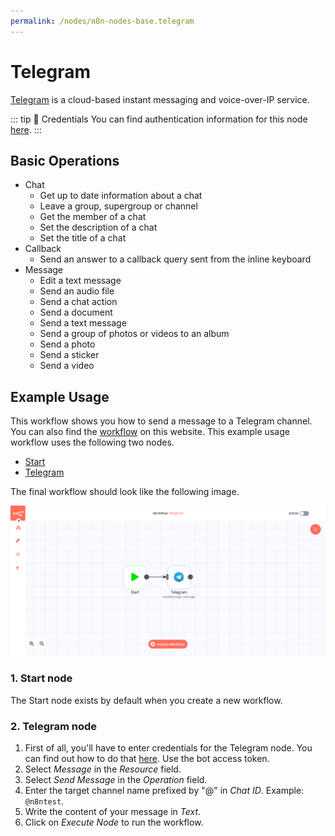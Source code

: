 ```yaml
---
permalink: /nodes/n8n-nodes-base.telegram
---
```


# Telegram

[Telegram](https://telegram.org) is a cloud-based instant messaging and voice-over-IP service.

::: tip 🔑 Credentials
You can find authentication information for this node [here](../../../credentials/Telegram/README.md).
:::

## Basic Operations

- Chat
	- Get up to date information about a chat
	- Leave a group, supergroup or channel
	- Get the member of a chat
	- Set the description of a chat
	- Set the title of a chat
- Callback
	- Send an answer to a callback query sent from the inline keyboard
- Message
	- Edit a text message
	- Send an audio file
	- Send a chat action
	- Send a document
	- Send a text message
	- Send a group of photos or videos to an album
	- Send a photo
	- Send a sticker
	- Send a video

## Example Usage

This workflow shows you how to send a message to a Telegram channel. You can also find the [workflow](https://n8n.io/workflows/451) on this website. This example usage workflow uses the following two nodes.
- [Start](../../core-nodes/Start/README.md)
- [Telegram]()

The final workflow should look like the following image.

![A workflow with the Telegram node](./workflow.png)

### 1. Start node

The Start node exists by default when you create a new workflow.

### 2. Telegram node

1. First of all, you'll have to enter credentials for the Telegram node. You can find out how to do that [here](../../../credentials/Telegram/README.md). Use the bot access token.
2. Select *Message* in the *Resource* field.
3. Select *Send Message* in the *Operation* field.
4. Enter the target channel name prefixed by "@" in *Chat ID*. Example: `@n8ntest`.
5. Write the content of your message in *Text*.
6. Click on *Execute Node* to run the workflow.
